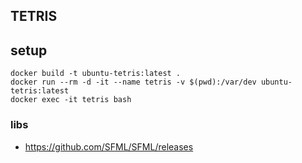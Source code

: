 ## TETRIS

## setup

```
docker build -t ubuntu-tetris:latest .
docker run --rm -d -it --name tetris -v $(pwd):/var/dev ubuntu-tetris:latest
docker exec -it tetris bash
```

### libs
* https://github.com/SFML/SFML/releases
